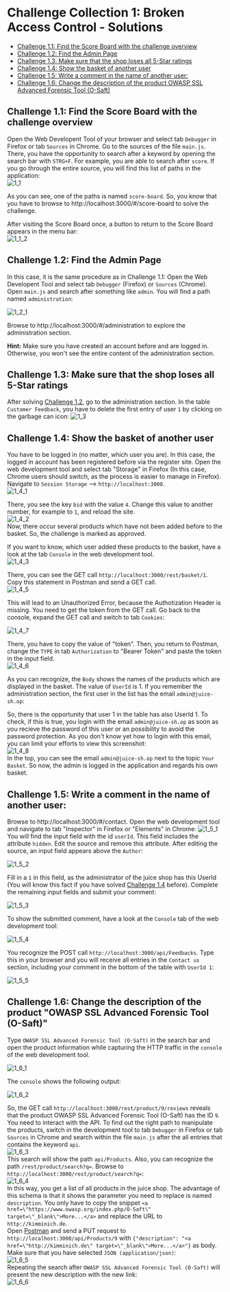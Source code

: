 # Challenge Collection 1: Broken Access Control - Solutions

   * [Challenge 1.1: Find the Score Board with the challenge overview](#challenge-11-find-the-score-board-with-the-challenge-overview)
   * [Challenge 1.2: Find the Admin Page](#challenge-12-find-the-admin-page)
   * [Challenge 1.3: Make sure that the shop loses all 5-Star ratings](#challenge-13-make-sure-that-the-shop-loses-all-5-star-ratings)
   * [Challenge 1.4: Show the basket of another user](#challenge-14-show-the-basket-of-another-user)
   * [Challenge 1.5: Write a comment in the name of another user:](#challenge-15-write-a-comment-in-the-name-of-another-user)
   * [Challenge 1.6: Change the description of the product OWASP SSL Advanced Forensic Tool (O-Saft)](#challenge-16-change-the-description-of-the-product-owasp-ssl-advanced-forensic-tool-o-saft)

## Challenge 1.1: Find the Score Board with the challenge overview

Open the Web Developent Tool of your browser and select tab `Debugger` in Firefox or tab `Sources` in Chrome. Go to the sources of the file `main.js`. There, you have the opportunity to search after a keyword by opening the search bar with `STRG+F`. For example, you are able to search after `score`. If you go through the entire source, you will find this list of paths in the application:  
![1_1](screenshots/solution1_1.png)  

As you can see, one of the paths is named `score-board`. So, you know that you have to browse to http://localhost:3000/#/score-board to solve the challenge.

After visiting the Score Board once, a button to return to the Score Board appears in the menu bar:  
![1_1_2](screenshots/solution1_1_2.png)  


## Challenge 1.2: Find the Admin Page

In this case, it is the same procedure as in Challenge 1.1: Open the Web Developent Tool and select tab `Debugger` (Firefox) or `Sources` (Chrome). Open `main.js` and search after something like `admin`. You will find a path named `administration`:

![1_2_1](screenshots/solution1_2_1.png)  

Browse to http://localhost:3000/#/administration to explore the administration section.

**Hint:** Make sure you have created an account before and are logged in. Otherwise, you won't see the entire content of the administration section.


## Challenge 1.3: Make sure that the shop loses all 5-Star ratings

After solving [Challenge 1.2](https://github.com/nt-ca-aqe/thesis-ahs/tree/master/Challenge%201:%20Broken%20Access%20Control#challenge-12-find-the-admin-page), go to the administration section. In the table `Customer Feedback`, you have to delete the first entry of user `1` by clicking on the garbage can icon:
![1_3](screenshots/solution1_3.png)  

## Challenge 1.4: Show the basket of another user

You have to be logged in (no matter, which user you are). In this case, the logged in account has been registered before via the register site.
Open the web development tool and select tab "Storage" in Firefox (In this case, Chrome users should switch, as the process is easier to manage in Firefox). Navigate to `Session Storage` --> `http://localhost:3000`.  
![1_4_1](screenshots/solution1_4_1.png)  

There, you see the key `bid` with the value `4`. Change this value to another number, for example to `1`, and reload the site.  
![1_4_2](screenshots/solution1_4_2.png)  
Now, there occur several products which have not been added before to the basket. So, the challenge is marked as approved.

If you want to know, which user added these products to the basket, have a look at the tab `Console` in the web development tool.  
![1_4_3](screenshots/solution1_4_3.png)  

There, you can see the GET call `http://localhost:3000/rest/basket/1`. Copy this statement in Postman and send a GET call.  
![1_4_5](screenshots/solution1_4_5.png)  

This will lead to an Unauthorized Error, because the Authotization Header is missing. You need to get the token from the GET call. Go back to the console, expand the GET call and switch to tab `Cookies`:  

![1_4_7](screenshots/solution1_4_7.png)  

There, you have to copy the value of "token". Then, you return to Postman, change the `TYPE` in tab `Authorization` to "Bearer Token" and paste the token in the input field.  
![1_4_6](screenshots/solution1_4_6.png)  

As you can recognize, the `Body` shows the names of the products which are displayed in the basket. The value of `UserId` is 1. If you remember the administration section, the first user in the list has the email `admin@juice-sh.op`:

So, there is the opportunity that user 1 in the table has also UserId 1. To check, if this is true, you login with the email `admin@juice-sh.op` as soon as you recieve the password of this user or an possibility to avoid the password protection. As you don't know yet how to login with this email, you can limit your efforts to view this screenshot:  
![1_4_8](screenshots/solution1_4_8.png)  
In the top, you can see the email `admin@juice-sh.op` next to the topic `Your Basket`. So now, the admin is logged in the application and regards his own basket.

## Challenge 1.5: Write a comment in the name of another user:
Browse to http://localhost:3000/#/contact.
Open the web development tool and navigate to tab "Inspector" in Firefox or "Elements" in Chrome:
![1_5_1](screenshots/solution1_5_1.png)  
You will find the input field with the id `userId`. This field includes the attribute `hidden`. Edit the source and remove this attribute.
After editing the source, an input field appears above the `Author`:

![1_5_2](screenshots/solution1_5_2.png)  

Fill in a `1` in this field, as the administrator of the juice shop has this UserId (You will know this fact if you have solved [Challenge 1.4](https://github.com/nt-ca-aqe/thesis-ahs/tree/master/Challenge%201:%20Broken%20Access%20Control%20-%20Solutions#challenge-14-show-the-basket-of-another-user) before). Complete the remaining input fields and submit your comment:

![1_5_3](screenshots/solution1_5_3.png)  

To show the submitted comment, have a look at the `Console` tab of the web development tool:

![1_5_4](screenshots/solution1_5_4.png)  

You recognize the POST call `http://localhost:3000/api/Feedbacks`. Type this in your browser and you will receive all entries in the `Contact us` section, including your comment in the bottom of the table with `UserId 1`:

![1_5_5](screenshots/solution1_5_5.png)  


## Challenge 1.6: Change the description of the product "OWASP SSL Advanced Forensic Tool (O-Saft)"

Type `OWASP SSL Advanced Forensic Tool (O-Saft)` in the search bar and open the product information while capturing the HTTP traffic in the `console` of the web development tool.  

![1_6_1](screenshots/solution1_6_1.png)  

The `console` shows the following output:  

![1_6_2](screenshots/solution1_6_2.png)  

So, the GET call `http://localhost:3000/rest/product/9/reviews` reveals that the product OWASP SSL Advanced Forensic Tool (O-Saft) has the ID `9`.  
You need to interact with the API. To find out the right path to manipulate the products, switch in the development tool to tab `Debugger` in Firefox or tab `Sources` in Chrome and search within the file `main.js` after the all entries that contains the keyword `api`.  
![1_6_3](screenshots/solution1_6_3.png)  
This search will show the path `api/Products`. Also, you can recognize the path `/rest/product/search?q=`. Browse to `http://localhost:3000/rest/product/search?q=`:  
![1_6_4](screenshots/solution1_6_4.png)  
In this way, you get a list of all products in the juice shop. The advantage of this schema is that it shows the parameter you need to replace is named `description`. You only have to copy the snippet `<a href=\"https://www.owasp.org/index.php/O-Saft\" target=\"_blank\">More...</a>` and replace the URL to `http://kimminich.de`.  
Open [Postman](https://www.getpostman.com/apps) and send a PUT request to `http://localhost:3000/api/Products/9` with `{"description": "<a href=\"http://kimminich.de\" target=\"_blank\">More...</a>"}` as body. Make sure that you have selected `JSON (application/json)`:  
![1_6_5](screenshots/solution1_6_5.png)  
Repeating the search after `OWASP SSL Advanced Forensic Tool (O-Saft)` will present the new description with the new link:  
![1_6_6](screenshots/solution1_6_6.png)  

